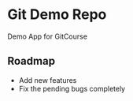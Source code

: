 # Git Demo Repo
Demo App for GitCourse

## Roadmap
* Add new features
* Fix the pending bugs completely
